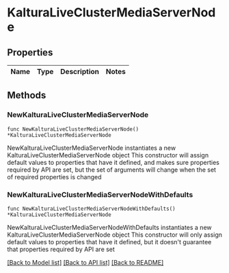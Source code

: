 # KalturaLiveClusterMediaServerNode

## Properties

Name | Type | Description | Notes
------------ | ------------- | ------------- | -------------

## Methods

### NewKalturaLiveClusterMediaServerNode

`func NewKalturaLiveClusterMediaServerNode() *KalturaLiveClusterMediaServerNode`

NewKalturaLiveClusterMediaServerNode instantiates a new KalturaLiveClusterMediaServerNode object
This constructor will assign default values to properties that have it defined,
and makes sure properties required by API are set, but the set of arguments
will change when the set of required properties is changed

### NewKalturaLiveClusterMediaServerNodeWithDefaults

`func NewKalturaLiveClusterMediaServerNodeWithDefaults() *KalturaLiveClusterMediaServerNode`

NewKalturaLiveClusterMediaServerNodeWithDefaults instantiates a new KalturaLiveClusterMediaServerNode object
This constructor will only assign default values to properties that have it defined,
but it doesn't guarantee that properties required by API are set


[[Back to Model list]](../README.md#documentation-for-models) [[Back to API list]](../README.md#documentation-for-api-endpoints) [[Back to README]](../README.md)


